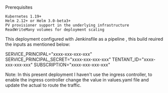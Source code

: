 Prerequisites

    Kubernetes 1.19+
    Helm 2.12+ or Helm 3.0-beta3+
    PV provisioner support in the underlying infrastructure
    ReadWriteMany volumes for deployment scaling
   
This deployment configured with Jenkinsfile as a pipeline , this build reuired the inputs as mentioned below:
   
SERVICE_PRINCIPAL="xxxx-xxx-xxx-xxx"
SERVICE_PRINCIPAL_SECRET="xxxx-xxx-xxx-xxx"
TENTANT_ID="xxxx-xxx-xxx-xxx"
SUBSCRIPTION="xxxx-xxx-xxx-xxx"


Note: In this present deployment I haven't use the ingress controller, to enable the ingress controller change the value in values.yaml file and update the actual to route the traffic.
